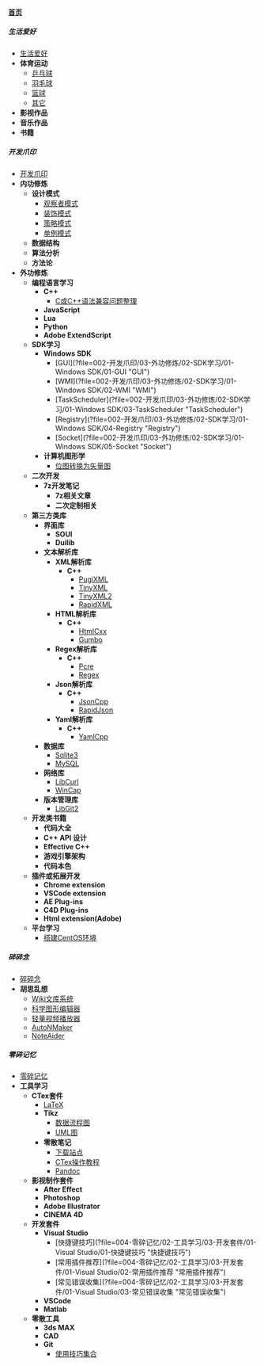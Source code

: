 
#### [首页](?file=首页 "返回首页")

##### 生活爱好
   - [生活爱好](?file=001-生活爱好/01-生活爱好 "生活爱好")
   - **体育运动**
      - [乒乓球](?file=001-生活爱好/02-体育运动/01-乒乓球 "乒乓球")
      - [羽毛球](?file=001-生活爱好/02-体育运动/02-羽毛球 "羽毛球")
      - [篮球](?file=001-生活爱好/02-体育运动/03-篮球 "篮球")
      - [其它](?file=001-生活爱好/02-体育运动/04-其它 "其它")
   - **影视作品**
   - **音乐作品**
   - **书籍**

##### 开发爪印
   - [开发爪印](?file=002-开发爪印/01-开发爪印 "开发爪印")
   - **内功修炼**
      - **设计模式**
         - [观察者模式](?file=002-开发爪印/02-内功修炼/01-设计模式/01-观察者模式 "观察者模式")
         - [装饰模式](?file=002-开发爪印/02-内功修炼/01-设计模式/02-装饰模式 "装饰模式")
         - [策略模式](?file=002-开发爪印/02-内功修炼/01-设计模式/03-策略模式 "策略模式")
         - [单例模式](?file=002-开发爪印/02-内功修炼/01-设计模式/04-单例模式 "单例模式")
      - **数据结构**
      - **算法分析**
      - **方法论**
   - **外功修炼**
      - **编程语言学习**
         - **C++**
            - [C或C++语法兼容问题整理](?file=002-开发爪印/03-外功修炼/01-编程语言学习/01-C++/01-C或C++语法兼容问题整理 "C或C++语法兼容问题整理")
         - **JavaScript**
         - **Lua**
         - **Python**
         - **Adobe ExtendScript**
      - **SDK学习**
         - **Windows SDK**
            - [GUI](?file=002-开发爪印/03-外功修炼/02-SDK学习/01-Windows SDK/01-GUI "GUI")
            - [WMI](?file=002-开发爪印/03-外功修炼/02-SDK学习/01-Windows SDK/02-WMI "WMI")
            - [TaskScheduler](?file=002-开发爪印/03-外功修炼/02-SDK学习/01-Windows SDK/03-TaskScheduler "TaskScheduler")
            - [Registry](?file=002-开发爪印/03-外功修炼/02-SDK学习/01-Windows SDK/04-Registry "Registry")
            - [Socket](?file=002-开发爪印/03-外功修炼/02-SDK学习/01-Windows SDK/05-Socket "Socket")
         - **计算机图形学**
            - [位图转换为矢量图](?file=002-开发爪印/03-外功修炼/02-SDK学习/02-计算机图形学/01-位图转换为矢量图 "位图转换为矢量图")
      - **二次开发**
         - **7z开发笔记**
            - **7z相关文章**
            - **二次定制相关**
      - **第三方类库**
         - **界面库**
            - **SOUI**
            - **Duilib**
         - **文本解析库**
            - **XML解析库**
               - **C++**
                  - [PugiXML](?file=002-开发爪印/03-外功修炼/04-第三方类库/02-文本解析库/01-XML解析库/01-C++/01-PugiXML "PugiXML")
                  - [TinyXML](?file=002-开发爪印/03-外功修炼/04-第三方类库/02-文本解析库/01-XML解析库/01-C++/02-TinyXML "TinyXML")
                  - [TinyXML2](?file=002-开发爪印/03-外功修炼/04-第三方类库/02-文本解析库/01-XML解析库/01-C++/03-TinyXML2 "TinyXML2")
                  - [RapidXML](?file=002-开发爪印/03-外功修炼/04-第三方类库/02-文本解析库/01-XML解析库/01-C++/04-RapidXML "RapidXML")
            - **HTML解析库**
               - **C++**
                  - [HtmlCxx](?file=002-开发爪印/03-外功修炼/04-第三方类库/02-文本解析库/02-HTML解析库/01-C++/01-HtmlCxx "HtmlCxx")
                  - [Gumbo](?file=002-开发爪印/03-外功修炼/04-第三方类库/02-文本解析库/02-HTML解析库/01-C++/02-Gumbo "Gumbo")
            - **Regex解析库**
               - **C++**
                  - [Pcre](?file=002-开发爪印/03-外功修炼/04-第三方类库/02-文本解析库/03-Regex解析库/01-C++/01-Pcre "Pcre")
                  - [Regex](?file=002-开发爪印/03-外功修炼/04-第三方类库/02-文本解析库/03-Regex解析库/01-C++/02-Regex "Regex")
            - **Json解析库**
               - **C++**
                  - [JsonCpp](?file=002-开发爪印/03-外功修炼/04-第三方类库/02-文本解析库/04-Json解析库/01-C++/01-JsonCpp "JsonCpp")
                  - [RapidJson](?file=002-开发爪印/03-外功修炼/04-第三方类库/02-文本解析库/04-Json解析库/01-C++/02-RapidJson "RapidJson")
            - **Yaml解析库**
               - **C++**
                  - [YamlCpp](?file=002-开发爪印/03-外功修炼/04-第三方类库/02-文本解析库/05-Yaml解析库/01-C++/01-YamlCpp "YamlCpp")
         - **数据库**
            - [Sqlite3](?file=002-开发爪印/03-外功修炼/04-第三方类库/03-数据库/01-Sqlite3 "Sqlite3")
            - [MySQL](?file=002-开发爪印/03-外功修炼/04-第三方类库/03-数据库/02-MySQL "MySQL")
         - **网络库**
            - [LibCurl](?file=002-开发爪印/03-外功修炼/04-第三方类库/04-网络库/01-LibCurl "LibCurl")
            - [WinCap](?file=002-开发爪印/03-外功修炼/04-第三方类库/04-网络库/02-WinCap "WinCap")
         - **版本管理库**
            - [LibGit2](?file=002-开发爪印/03-外功修炼/04-第三方类库/05-版本管理库/01-LibGit2 "LibGit2")
      - **开发类书籍**
         - **代码大全**
         - **C++ API 设计**
         - **Effective C++**
         - **游戏引擎架构**
         - **代码本色**
      - **插件或拓展开发**
         - **Chrome extension**
         - **VSCode extension**
         - **AE Plug-ins**
         - **C4D Plug-ins**
         - **Html extension(Adobe)**
      - **平台学习**
         - [搭建CentOS环境](?file=002-开发爪印/03-外功修炼/07-平台学习/01-搭建CentOS环境 "搭建CentOS环境")

##### 碎碎念
   - [碎碎念](?file=003-碎碎念/01-碎碎念 "碎碎念")
   - **胡思乱想**
      - [Wiki文库系统](?file=003-碎碎念/02-胡思乱想/01-Wiki文库系统 "Wiki文库系统")
      - [科学图形编辑器](?file=003-碎碎念/02-胡思乱想/02-科学图形编辑器 "科学图形编辑器")
      - [轻量视频播放器](?file=003-碎碎念/02-胡思乱想/03-轻量视频播放器 "轻量视频播放器")
      - [AutoNMaker](?file=003-碎碎念/02-胡思乱想/04-AutoNMaker "AutoNMaker")
      - [NoteAider](?file=003-碎碎念/02-胡思乱想/05-NoteAider "NoteAider")

##### 零碎记忆
   - [零碎记忆](?file=004-零碎记忆/01-零碎记忆 "零碎记忆")
   - **工具学习**
      - **CTex套件**
         - [LaTeX](?file=004-零碎记忆/02-工具学习/01-CTex套件/01-LaTeX "LaTeX")
         - **Tikz**
            - [数据流程图](?file=004-零碎记忆/02-工具学习/01-CTex套件/02-Tikz/01-数据流程图 "数据流程图")
            - [UML图](?file=004-零碎记忆/02-工具学习/01-CTex套件/02-Tikz/02-UML图 "UML图")
         - **零散笔记**
            - [下载站点](?file=004-零碎记忆/02-工具学习/01-CTex套件/03-零散笔记/01-下载站点 "下载站点")
            - [CTex操作教程](?file=004-零碎记忆/02-工具学习/01-CTex套件/03-零散笔记/02-CTex操作教程 "CTex操作教程")
            - [Pandoc](?file=004-零碎记忆/02-工具学习/01-CTex套件/03-零散笔记/03-Pandoc "Pandoc")
      - **影视制作套件**
         - **After Effect**
         - **Photoshop**
         - **Adobe Illustrator**
         - **CINEMA 4D**
      - **开发套件**
         - **Visual Studio**
            - [快捷键技巧](?file=004-零碎记忆/02-工具学习/03-开发套件/01-Visual Studio/01-快捷键技巧 "快捷键技巧")
            - [常用插件推荐](?file=004-零碎记忆/02-工具学习/03-开发套件/01-Visual Studio/02-常用插件推荐 "常用插件推荐")
            - [常见错误收集](?file=004-零碎记忆/02-工具学习/03-开发套件/01-Visual Studio/03-常见错误收集 "常见错误收集")
         - **VSCode**
         - **Matlab**
      - **零散工具**
         - **3ds MAX**
         - **CAD**
         - **Git**
            - [使用技巧集合](?file=004-零碎记忆/02-工具学习/04-零散工具/03-Git/01-使用技巧集合 "使用技巧集合")
